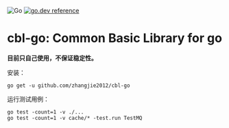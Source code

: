 ![Go](https://github.com/zhangjie2012/cbl-go/workflows/Go/badge.svg)
[![go.dev reference](https://img.shields.io/badge/go.dev-reference-007d9c?logo=go&logoColor=white&style=flat-square)](https://pkg.go.dev/github.com/zhangjie2012/cbl-go)

# cbl-go: Common Basic Library for go

__目前只自己使用，不保证稳定性。__

安装：

``` shell
go get -u github.com/zhangjie2012/cbl-go
```

运行测试用例：

``` shell
go test -count=1 -v ./...
go test -count=1 -v cache/* -test.run TestMQ
```
